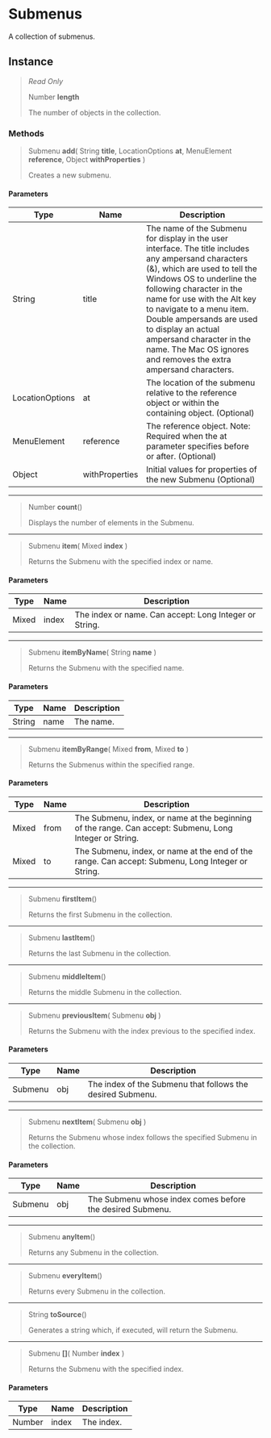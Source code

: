 # Submenus
A collection of submenus.

## Instance
> *Read Only* 
> 
> Number **length** 
>
> The number of objects in the collection.

### Methods
> Submenu **add**( String **title**, LocationOptions **at**, MenuElement **reference**, Object **withProperties** )
> 
> Creates a new submenu.
#### Parameters
| Type | Name | Description |
|---|---|---|
| String | title | The name of the Submenu for display in the user interface. The title includes any ampersand characters (&), which are used to tell the Windows OS to underline the following character in the name for use with the Alt key to navigate to a menu item. Double ampersands are used to display an actual ampersand character in the name. The Mac OS ignores and removes the extra ampersand characters. |
| LocationOptions | at | The location of the submenu relative to the reference object or within the containing object. (Optional) |
| MenuElement | reference | The reference object. Note: Required when the at parameter specifies before or after. (Optional) |
| Object | withProperties | Initial values for properties of the new Submenu (Optional) |

*** 
> Number **count**()
> 
> Displays the number of elements in the Submenu.
*** 
> Submenu **item**( Mixed **index** )
> 
> Returns the Submenu with the specified index or name.
#### Parameters
| Type | Name | Description |
|---|---|---|
| Mixed | index | The index or name. Can accept: Long Integer or String. |

*** 
> Submenu **itemByName**( String **name** )
> 
> Returns the Submenu with the specified name.
#### Parameters
| Type | Name | Description |
|---|---|---|
| String | name | The name. |

*** 
> Submenu **itemByRange**( Mixed **from**, Mixed **to** )
> 
> Returns the Submenus within the specified range.
#### Parameters
| Type | Name | Description |
|---|---|---|
| Mixed | from | The Submenu, index, or name at the beginning of the range. Can accept: Submenu, Long Integer or String. |
| Mixed | to | The Submenu, index, or name at the end of the range. Can accept: Submenu, Long Integer or String. |

*** 
> Submenu **firstItem**()
> 
> Returns the first Submenu in the collection.
*** 
> Submenu **lastItem**()
> 
> Returns the last Submenu in the collection.
*** 
> Submenu **middleItem**()
> 
> Returns the middle Submenu in the collection.
*** 
> Submenu **previousItem**( Submenu **obj** )
> 
> Returns the Submenu with the index previous to the specified index.
#### Parameters
| Type | Name | Description |
|---|---|---|
| Submenu | obj | The index of the Submenu that follows the desired Submenu. |

*** 
> Submenu **nextItem**( Submenu **obj** )
> 
> Returns the Submenu whose index follows the specified Submenu in the collection.
#### Parameters
| Type | Name | Description |
|---|---|---|
| Submenu | obj | The Submenu whose index comes before the desired Submenu. |

*** 
> Submenu **anyItem**()
> 
> Returns any Submenu in the collection.
*** 
> Submenu **everyItem**()
> 
> Returns every Submenu in the collection.
*** 
> String **toSource**()
> 
> Generates a string which, if executed, will return the Submenu.
*** 
> Submenu **[]**( Number **index** )
> 
> Returns the Submenu with the specified index.
#### Parameters
| Type | Name | Description |
|---|---|---|
| Number | index | The index. |


